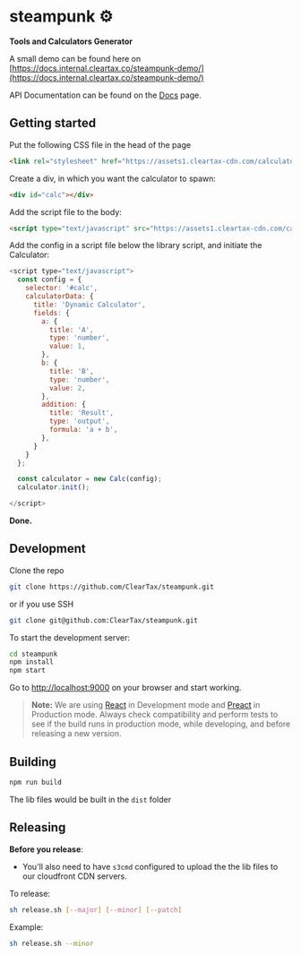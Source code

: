 # steampunk ⚙️

**Tools and Calculators Generator**

A small demo can be found here on [https://docs.internal.cleartax.co/steampunk-demo/](https://docs.internal.cleartax.co/steampunk-demo/)

API Documentation can be found on the [Docs](https://cleartax.github.io/steampunk/) page.

## Getting started

Put the following CSS file in the head of the page

```html
<link rel="stylesheet" href="https://assets1.cleartax-cdn.com/calculator/dist/calculator-dsl-2.4.0.css">
```
Create a div, in which you want the calculator to spawn:
```html
<div id="calc"></div>
```
Add the script file to the body:
```html
<script type="text/javascript" src="https://assets1.cleartax-cdn.com/calculator/dist/calculator-dsl-2.4.0.js"></script>
```
Add the config in a script file below the library script, and initiate the Calculator:
```javascript
<script type="text/javascript">
  const config = {
    selector: '#calc',
    calculatorData: {
      title: 'Dynamic Calculator',
      fields: {
        a: {
          title: 'A',
          type: 'number',
          value: 1,
        },
        b: {
          title: 'B',
          type: 'number',
          value: 2,
        },
        addition: {
          title: 'Result',
          type: 'output',
          formula: 'a + b',
        },
      }
    }
  };

  const calculator = new Calc(config);
  calculator.init();

</script>
```
**Done.**

## Development

Clone the repo
```bash
git clone https://github.com/ClearTax/steampunk.git
```
or if you use SSH
```bash
git clone git@github.com:ClearTax/steampunk.git
```
To start the development server:
```bash
cd steampunk
npm install
npm start
```
Go to [http://localhost:9000](http://localhost:9000) on your browser and start working.

> **Note:** We are using [React](https://reactjs.org/) in Development mode and [Preact](https://preactjs.com/) in Production mode. Always check compatibility and perform tests to see if the build runs in production mode, while developing, and before releasing a new version.

## Building

```bash
npm run build
```
The lib files would be built in the `dist` folder

## Releasing
**Before you release**: 
* You'll also need to have `s3cmd` configured to upload the the lib files to our cloudfront CDN servers.

To release:
```bash
sh release.sh [--major] [--minor] [--patch]
```

Example:
```bash
sh release.sh --minor
```
